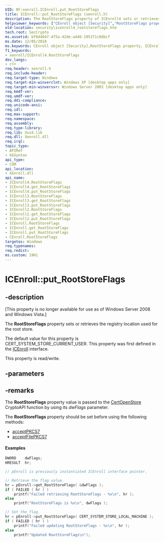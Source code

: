 ```yaml
---
UID: NF:xenroll.ICEnroll.put_RootStoreFlags
title: ICEnroll::put_RootStoreFlags (xenroll.h)
description: The RootStoreFlags property of ICEnroll4 sets or retrieves the registry location used for the root store.helpviewer_keywords: ["CEnroll object [Security]","RootStoreFlags property","ICEnroll interface [Security]","RootStoreFlags property","ICEnroll.RootStoreFlags","ICEnroll.put_RootStoreFlags","ICEnroll2 interface [Security]","RootStoreFlags property","ICEnroll2.RootStoreFlags","ICEnroll2::get_RootStoreFlags","ICEnroll2::put_RootStoreFlags","ICEnroll3 interface [Security]","RootStoreFlags property","ICEnroll3.RootStoreFlags","ICEnroll3::get_RootStoreFlags","ICEnroll3::put_RootStoreFlags","ICEnroll4 interface [Security]","RootStoreFlags property","ICEnroll4.RootStoreFlags","ICEnroll4::RootStoreFlags","ICEnroll4::get_RootStoreFlags","ICEnroll4::put_RootStoreFlags","ICEnroll::get_RootStoreFlags","ICEnroll::put_RootStoreFlags","RootStoreFlags property [Security]","RootStoreFlags property [Security]","CEnroll object","RootStoreFlags property [Security]","ICEnroll interface","RootStoreFlags property [Security]","ICEnroll2 interface","RootStoreFlags property [Security]","ICEnroll3 interface","RootStoreFlags property [Security]","ICEnroll4 interface","put_RootStoreFlags","security.icenroll4_rootstoreflags","xenroll/ICEnroll2::RootStoreFlags","xenroll/ICEnroll2::get_RootStoreFlags","xenroll/ICEnroll2::put_RootStoreFlags","xenroll/ICEnroll3::RootStoreFlags","xenroll/ICEnroll3::get_RootStoreFlags","xenroll/ICEnroll3::put_RootStoreFlags","xenroll/ICEnroll4::RootStoreFlags","xenroll/ICEnroll4::get_RootStoreFlags","xenroll/ICEnroll4::put_RootStoreFlags","xenroll/ICEnroll::RootStoreFlags","xenroll/ICEnroll::get_RootStoreFlags","xenroll/ICEnroll::put_RootStoreFlags"]
old-location: security\icenroll4_rootstoreflags.htm
tech.root: SecCrypto
ms.assetid: bf844047-4f5a-42de-a446-195371c0dbcf
ms.date: 12/05/2018
ms.keywords: CEnroll object [Security],RootStoreFlags property, ICEnroll interface [Security],RootStoreFlags property, ICEnroll.RootStoreFlags, ICEnroll.put_RootStoreFlags, ICEnroll2 interface [Security],RootStoreFlags property, ICEnroll2.RootStoreFlags, ICEnroll2::get_RootStoreFlags, ICEnroll2::put_RootStoreFlags, ICEnroll3 interface [Security],RootStoreFlags property, ICEnroll3.RootStoreFlags, ICEnroll3::get_RootStoreFlags, ICEnroll3::put_RootStoreFlags, ICEnroll4 interface [Security],RootStoreFlags property, ICEnroll4.RootStoreFlags, ICEnroll4::RootStoreFlags, ICEnroll4::get_RootStoreFlags, ICEnroll4::put_RootStoreFlags, ICEnroll::get_RootStoreFlags, ICEnroll::put_RootStoreFlags, RootStoreFlags property [Security], RootStoreFlags property [Security],CEnroll object, RootStoreFlags property [Security],ICEnroll interface, RootStoreFlags property [Security],ICEnroll2 interface, RootStoreFlags property [Security],ICEnroll3 interface, RootStoreFlags property [Security],ICEnroll4 interface, put_RootStoreFlags, security.icenroll4_rootstoreflags, xenroll/ICEnroll2::RootStoreFlags, xenroll/ICEnroll2::get_RootStoreFlags, xenroll/ICEnroll2::put_RootStoreFlags, xenroll/ICEnroll3::RootStoreFlags, xenroll/ICEnroll3::get_RootStoreFlags, xenroll/ICEnroll3::put_RootStoreFlags, xenroll/ICEnroll4::RootStoreFlags, xenroll/ICEnroll4::get_RootStoreFlags, xenroll/ICEnroll4::put_RootStoreFlags, xenroll/ICEnroll::RootStoreFlags, xenroll/ICEnroll::get_RootStoreFlags, xenroll/ICEnroll::put_RootStoreFlags
f1_keywords:
- xenroll/ICEnroll4.RootStoreFlags
dev_langs:
- c++
req.header: xenroll.h
req.include-header: 
req.target-type: Windows
req.target-min-winverclnt: Windows XP [desktop apps only]
req.target-min-winversvr: Windows Server 2003 [desktop apps only]
req.kmdf-ver: 
req.umdf-ver: 
req.ddi-compliance: 
req.unicode-ansi: 
req.idl: 
req.max-support: 
req.namespace: 
req.assembly: 
req.type-library: 
req.lib: Uuid.lib
req.dll: Xenroll.dll
req.irql: 
topic_type:
- APIRef
- kbSyntax
api_type:
- COM
api_location:
- Xenroll.dll
api_name:
- ICEnroll4.RootStoreFlags
- ICEnroll4.get_RootStoreFlags
- ICEnroll4.put_RootStoreFlags
- ICEnroll3.RootStoreFlags
- ICEnroll3.get_RootStoreFlags
- ICEnroll3.put_RootStoreFlags
- ICEnroll2.RootStoreFlags
- ICEnroll2.get_RootStoreFlags
- ICEnroll2.put_RootStoreFlags
- ICEnroll.RootStoreFlags
- ICEnroll.get_RootStoreFlags
- ICEnroll.put_RootStoreFlags
- CEnroll.RootStoreFlags
targetos: Windows
req.typenames: 
req.redist: 
ms.custom: 19H1
---
```


# ICEnroll::put_RootStoreFlags


## -description


<p class="CCE_Message">[This property is no longer available for use as of Windows Server 2008 and Windows Vista.]

The <b>RootStoreFlags</b> property sets or retrieves the registry location used for the root store.

The default value for  this property  is CERT_SYSTEM_STORE_CURRENT_USER. This property was first defined in the <a href="https://docs.microsoft.com/windows/desktop/api/xenroll/nn-xenroll-icenroll">ICEnroll</a> interface.

This property is read/write.


## -parameters


## -remarks



The <b>RootStoreFlags</b> property value is passed to the 
<a href="https://docs.microsoft.com/windows/desktop/api/wincrypt/nf-wincrypt-certopenstore">CertOpenStore</a> CryptoAPI function by using  its <i>dwFlags</i> parameter.


The <b>RootStoreFlags</b> property should be set before using the following methods:

<ul>
<li>
<a href="https://docs.microsoft.com/windows/desktop/api/xenroll/nf-xenroll-icenroll-acceptpkcs7">acceptPKCS7</a>
</li>
<li>
<a href="https://docs.microsoft.com/windows/desktop/api/xenroll/nf-xenroll-icenroll-acceptfilepkcs7">acceptFilePKCS7</a>
</li>
</ul>



#### Examples


```cpp
DWORD    dwFlags;
HRESULT  hr;

// pEnroll is previously instantiated ICEnroll interface pointer.

// Retrieve the flag value.
hr = pEnroll->get_RootStoreFlags( &dwFlags );
if ( FAILED ( hr ) )
    printf("Failed retrieving RootStoreFlags - %x\n", hr );
else
    printf("RootStoreFlags is %x\n", dwFlags );

// Set the flag.
hr = pEnroll->put_RootStoreFlags( CERT_SYSTEM_STORE_LOCAL_MACHINE );
if ( FAILED ( hr ) )
    printf("Failed updating RootStoreFlags - %x\n", hr );
else
    printf("Updated RootStoreFlags\n");
```




